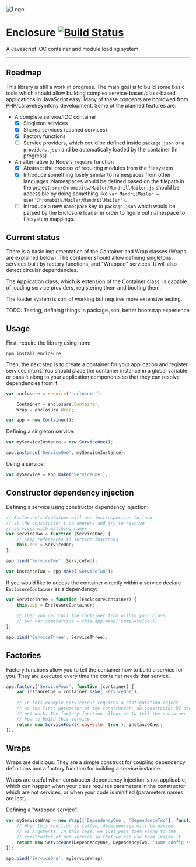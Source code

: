 ![Logo](http://i.imgur.com/KXjzLDF.png)
# Enclosure [![Build Status](https://travis-ci.org/etcinit/enclosure.svg?branch=master)](https://travis-ci.org/etcinit/enclosure)

A Javascript IOC container and module loading system

---

## Roadmap

This library is still a work in progress. The main goal is to build some basic tools which should allow building complex service-based/class-based applications in JavaScript easy. Many of these concepts are borrowed from PHP/Laravel/Symfony development. Some of the planned features are:

- A complete service/IOC container
	- [X] Singleton services
	- [X] Shared services (cached services)
	- [X] Factory functions
	- [ ] Service providers, which could be defined inside `package.json` or a `providers.json` and be automatically loaded by the container (In progress)
- An alternative to Node's `require` function
	- [X] Abstract the process of requiring modules from the filesystem
	- [X] Introduce something losely similar to namespaces from other languages. Namespaces would be defined based on the filepath in the project: `src/Chromabits/Mailer/MandrillMailer.js` should be accessible by doing something like `var MandrilMailer = use('Chromabits/Mailer/MandrillMailer')`.
	- [ ] Introduce a new `namespace` key to `package.json` which would be parsed by the Enclosure loader in order to figure out namespace to filesystem mappings.

## Current status

There is a basic implementation of the Container and Wrap classes (Wraps are explained below). 
The container should allow defining singletons, services built by factory functions, and "Wrapped" services.
It will also detect circular dependencies. 

The Application class, which is extension of the Container class, is capable of loading service providers,
registering them and booting them.

The loader system is sort of working but requires more extensive testing. 

TODO: Testing, defining things in package.json, better bootstrap experience

## Usage

First, require the library using npm:

```
npm install enclosure
```

Then, the next step is to create a container for your application and register services into it. You should place the container instance in a global variable or pass it along to your application components so that they can resolve dependencies from it.

```js
var enclosure = require('enclosure'),

	Container = enclosure.Container,
	Wrap = enclosure.Wrap;

var app = new Container();
```

Defining a singleton service:

```js
var myServiceInstance = new ServiceOne();

app.instance('ServiceOne', myServiceInstance);
```

Using a service:

```js
var myService = app.make('ServiceOne');
```

## Constructor dependency injection

Defining a service using constructor dependency injection:

```js
// Enclosure's Container will use instrospection to look
// at the constructor's parameters and try to resolve
// services with matching names
var ServiceTwo = function (ServiceOne) {
	// Keep references to service instances
	this.one = ServiceOne;
};

app.bind('ServiceTwo', ServiceTwo);

var instanceTwo = app.make('ServiceTwo');
```

If you would like to access the container directly within a service declare `EnclosureContainer` as a dependency:

```js
var ServiceThree = function (EnclosureContainer) {
	this.app = EnclosureContainer;
	
	// Then you can call the container from within your class
	// ex: var someService = this.app.make('SomeService');
};

app.bind('ServiceThree', ServiceThree);
```

## Factories

Factory functions allow you to tell the container how to build a service for you. They are executed every time the container needs that service.

```js
app.factory('ServiceFour', function (container) {
	var instanceOne = container.make('ServiceOne');
	
	// In this example ServiceFour requires a configuration object
	// as the first parameter of the constructor, so constructor DI does
	// not work. The factory function allows us to tell the container
	// how to build this service
	return new ServiceFour({ sayHello: true }, instanceOne);
});
```

## Wraps

Wraps are delicious. They are a simple construct for coupling dependency definitions and a factory function for building a service instance.

Wraps are useful when constructor dependency injection is not applicable, which can happen when your class requires parameters in the constructor which are not services, or when your code is minified (parameters names are lost).

Defining a "wrapped service":

```js
var myServiceWrap = new Wrap(['DependencyOne', 'DependencyTwo'], function (container, DependencyOne, DependencyTwo) {
	// When this function is called, dependencies will be passed
	// as arguments. In this case, we just pass them along to the
	// constructor of our service so that we can use them inside it
	return new ServiceOne(DependencyOne, DependencyTwo, 'some config string');
});

app.bind('ServiceOne', myServiceWrap);
```
